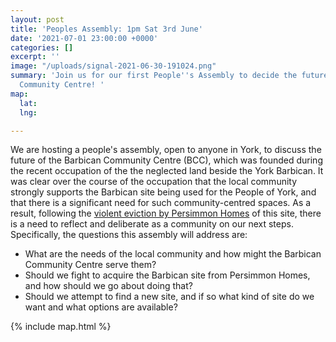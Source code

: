 ```yaml
---
layout: post
title: 'Peoples Assembly: 1pm Sat 3rd June'
date: '2021-07-01 23:00:00 +0000'
categories: []
excerpt: ''
image: "/uploads/signal-2021-06-30-191024.png"
summary: 'Join us for our first People''s Assembly to decide the future of the Barbican
  Community Centre! '
map:
  lat: 
  lng: 

---
```

We are hosting a people's assembly, open to anyone in York, to discuss the future of the Barbican Community Centre (BCC), which was founded during the recent occupation of the the neglected land beside the York Barbican. It was clear over the course of the occupation that the local community strongly supports the Barbican site being used for the People of York, and that there is a significant need for such community-centred spaces. As a result, following the [violent eviction by Persimmon Homes](/news/press-release-eviction-protest/) of this site, there is a need to reflect and deliberate as a community on our next steps. Specifically, the questions this assembly will address are:

* What are the needs of the local community and how might the Barbican Community Centre serve them?
* Should we fight to acquire the Barbican site from Persimmon Homes, and how should we go about doing that?
* Should we attempt to find a new site, and if so what kind of site do we want and what options are available?

{% include map.html %}